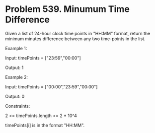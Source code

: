 # Problem 539. Minumum Time Difference
Given a list of 24-hour clock time points in "HH:MM" format, return the minimum minutes difference between any two time-points in the list.
 
Example 1:

Input: timePoints = ["23:59","00:00"]

Output: 1

Example 2:

Input: timePoints = ["00:00","23:59","00:00"]

Output: 0
 

Constraints:

2 <= timePoints.length <= 2 * 10^4

timePoints[i] is in the format "HH:MM".
